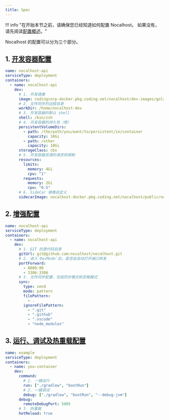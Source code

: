 ```yaml
---
title: Spec
---
```


!!! info "在开始本节之前，请确保您已经知道如何配置 Nocalhost。 如果没有，请先阅读[配置概述](config-overview-en.md)。"

Nocalhost 的配置可以分为三个部分。

## 1. [开发容器配置](config-dev-container.md)

```yaml title="第一部分是开发容器配置，包括："
name: nocalhost-api
serviceType: deployment
containers:
  - name: nocalhost-api
    dev:
      # 1. 开发镜像
      image: codingcorp-docker.pkg.coding.net/nocalhost/dev-images/golang:zsh
      # 2. 文件同步的远程目录
      workDir: /home/nocalhost-dev
      # 3. 开发容器的默认 shell
      shell: /bin/zsh
      # 4. 开发容器的持久性（卷）
      persistentVolumeDirs:
        - path: /the/path/you/want/to/persistent/in/container
          capacity: 10Gi
        - path: /other
          capacity: 10Gi
      storageClass: cbs
      # 5. 开发容器资源的请求和限制
      resources:
        limits:
          memory: 4Gi
          cpu: "1"
        requests:
          memory: 2Gi
          cpu: "0.5"
      # 6. SideCar 镜像自定义
      sidecarImage: nocalhost-docker.pkg.coding.net/nocalhost/public/nocalhost-sidecar:sshversion
```

## 2. [增强配置](config-enhance.md)

```yaml title="第二部分是增强配置，该配置独立于开发容器，包括："
name: nocalhost-api
serviceType: deployment
containers:
  - name: nocalhost-api
    dev:
      # 1. GIT 的源代码目录
      gitUrl: git@github.com:nocalhost/nocalhost.git
      # 2. 进入`DevMode`后，是否会自动打开端口转发
      portForward:
        - 8080:80
        - 3306:3306
      # 3. 文件同步配置，包括同步模式和忽略模式
      sync:
        type: send
        mode: pattern
        filePattern:
          - .
        ignoreFilePattern:
          - ".git"
          - ".github"
          - ".vscode"
          - "node_modules"
```

## 3. [运行、调试及热重载配置](config-develop.md)

```yaml title="第三部分是开发过程的配置，包括："
name: example
serviceType: deployment
containers:
  - name: you-container
    dev:
      command:
        # 1. 一键运行
        run: ["./gradlew", "bootRun"]
        # 2. 一键调试
        debug: ["./gradlew", "bootRun", "--debug-jvm"]
      debug:
        remoteDebugPort: 5005
      # 3. 热重载
      hotReload: true
```
